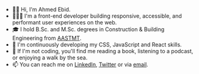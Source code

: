 - 👋🏼 Hi, I'm Ahmed Ebid.
- 👨🏻‍💻 I'm a front-end developer building responsive, accessible, and performant user experiences on the web.
- 🎓 I hold B.Sc. and M.Sc. degrees in Construction & Building Engineering from [AASTMT](https://aast.edu/en/).
- 🌱 I'm continuously developing my CSS, JavaScript and React skills.
- 🎡 If I'm not coding, you'll find me reading a book, listening to a podcast, or enjoying a walk by the sea.
- 📫 You can reach me on [LinkedIn](https://www.linkedin.com/in/ahmedebid/), [Twitter](https://twitter.com/ebid33) or via [email](mailto:ahmed.ebid.dev@gmail.com).

<!---
ahmedebid/ahmedebid is a ✨ special ✨ repository because its `README.md` (this file) appears on your GitHub profile.
You can click the Preview link to take a look at your changes.
--->
